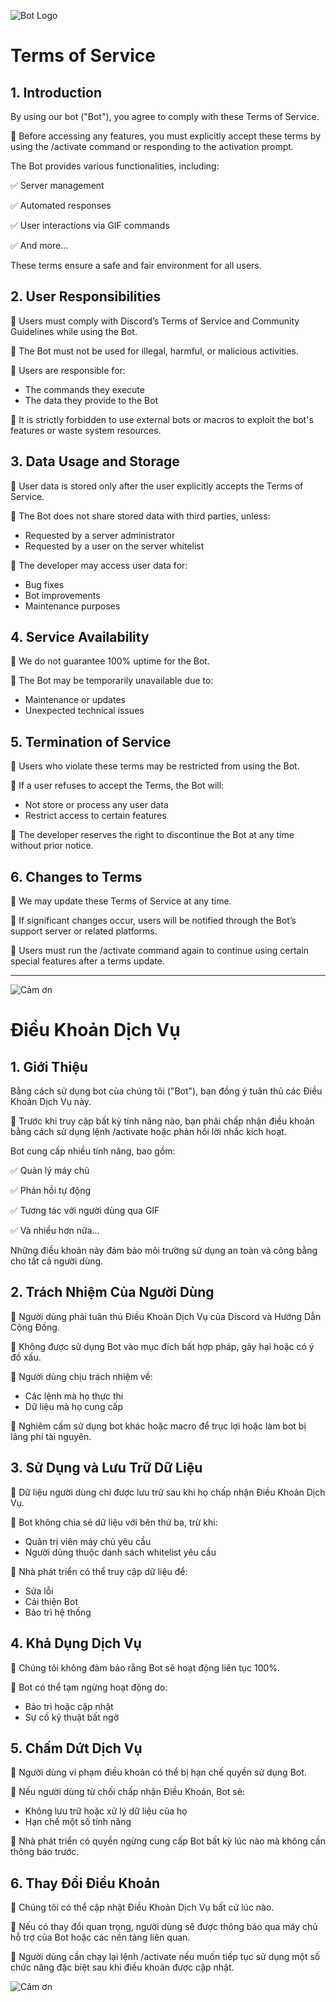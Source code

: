 ![Bot Logo](./cat1.png)

# Terms of Service

## 1. Introduction

By using our bot ("Bot"), you agree to comply with these Terms of Service.

📌 Before accessing any features, you must explicitly accept these terms by using the /activate command or responding to the activation prompt.

The Bot provides various functionalities, including:

✅ Server management

✅ Automated responses

✅ User interactions via GIF commands

✅ And more...

These terms ensure a safe and fair environment for all users.

## 2. User Responsibilities

🔹 Users must comply with Discord’s Terms of Service and Community Guidelines while using the Bot.

🔹 The Bot must not be used for illegal, harmful, or malicious activities.

🔹 Users are responsible for:

- The commands they execute
- The data they provide to the Bot

🔹 It is strictly forbidden to use external bots or macros to exploit the bot's features or waste system resources.

## 3. Data Usage and Storage

🔹 User data is stored only after the user explicitly accepts the Terms of Service.

🔹 The Bot does not share stored data with third parties, unless:

- Requested by a server administrator
- Requested by a user on the server whitelist

🔹 The developer may access user data for:

- Bug fixes
- Bot improvements
- Maintenance purposes

## 4. Service Availability

🔹 We do not guarantee 100% uptime for the Bot.

🔹 The Bot may be temporarily unavailable due to:

- Maintenance or updates
- Unexpected technical issues

## 5. Termination of Service

🔹 Users who violate these terms may be restricted from using the Bot.

🔹 If a user refuses to accept the Terms, the Bot will:

- Not store or process any user data
- Restrict access to certain features

🔹 The developer reserves the right to discontinue the Bot at any time without prior notice.

## 6. Changes to Terms

🔹 We may update these Terms of Service at any time.

🔹 If significant changes occur, users will be notified through the Bot’s support server or related platforms.

🔹 Users must run the /activate command again to continue using certain special features after a terms update.

---

![Cảm ơn](./thank.gif)

# Điều Khoản Dịch Vụ

## 1. Giới Thiệu

Bằng cách sử dụng bot của chúng tôi ("Bot"), bạn đồng ý tuân thủ các Điều Khoản Dịch Vụ này.

📌 Trước khi truy cập bất kỳ tính năng nào, bạn phải chấp nhận điều khoản bằng cách sử dụng lệnh /activate hoặc phản hồi lời nhắc kích hoạt.

Bot cung cấp nhiều tính năng, bao gồm:

✅ Quản lý máy chủ

✅ Phản hồi tự động

✅ Tương tác với người dùng qua GIF

✅ Và nhiều hơn nữa...

Những điều khoản này đảm bảo môi trường sử dụng an toàn và công bằng cho tất cả người dùng.

## 2. Trách Nhiệm Của Người Dùng

🔹 Người dùng phải tuân thủ Điều Khoản Dịch Vụ của Discord và Hướng Dẫn Cộng Đồng.

🔹 Không được sử dụng Bot vào mục đích bất hợp pháp, gây hại hoặc có ý đồ xấu.

🔹 Người dùng chịu trách nhiệm về:

- Các lệnh mà họ thực thi
- Dữ liệu mà họ cung cấp

🔹 Nghiêm cấm sử dụng bot khác hoặc macro để trục lợi hoặc làm bot bị lãng phí tài nguyên.

## 3. Sử Dụng và Lưu Trữ Dữ Liệu

🔹 Dữ liệu người dùng chỉ được lưu trữ sau khi họ chấp nhận Điều Khoản Dịch Vụ.

🔹 Bot không chia sẻ dữ liệu với bên thứ ba, trừ khi:

- Quản trị viên máy chủ yêu cầu
- Người dùng thuộc danh sách whitelist yêu cầu

🔹 Nhà phát triển có thể truy cập dữ liệu để:

- Sửa lỗi
- Cải thiện Bot
- Bảo trì hệ thống

## 4. Khả Dụng Dịch Vụ

🔹 Chúng tôi không đảm bảo rằng Bot sẽ hoạt động liên tục 100%.

🔹 Bot có thể tạm ngừng hoạt động do:

- Bảo trì hoặc cập nhật
- Sự cố kỹ thuật bất ngờ

## 5. Chấm Dứt Dịch Vụ

🔹 Người dùng vi phạm điều khoản có thể bị hạn chế quyền sử dụng Bot.

🔹 Nếu người dùng từ chối chấp nhận Điều Khoản, Bot sẽ:

- Không lưu trữ hoặc xử lý dữ liệu của họ
- Hạn chế một số tính năng

🔹 Nhà phát triển có quyền ngừng cung cấp Bot bất kỳ lúc nào mà không cần thông báo trước.

## 6. Thay Đổi Điều Khoản

🔹 Chúng tôi có thể cập nhật Điều Khoản Dịch Vụ bất cứ lúc nào.

🔹 Nếu có thay đổi quan trọng, người dùng sẽ được thông báo qua máy chủ hỗ trợ của Bot hoặc các nền tảng liên quan.

🔹 Người dùng cần chạy lại lệnh /activate nếu muốn tiếp tục sử dụng một số chức năng đặc biệt sau khi điều khoản được cập nhật.

![Cảm ơn](./thank.gif)

